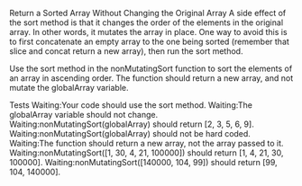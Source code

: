 Return a Sorted Array Without Changing the Original Array
A side effect of the sort method is that it changes the order of the elements in the original array. In other words, it mutates the array in place. One way to avoid this is to first concatenate an empty array to the one being sorted (remember that slice and concat return a new array), then run the sort method.

Use the sort method in the nonMutatingSort function to sort the elements of an array in ascending order. The function should return a new array, and not mutate the globalArray variable.

Tests
Waiting:Your code should use the sort method.
Waiting:The globalArray variable should not change.
Waiting:nonMutatingSort(globalArray) should return [2, 3, 5, 6, 9].
Waiting:nonMutatingSort(globalArray) should not be hard coded.
Waiting:The function should return a new array, not the array passed to it.
Waiting:nonMutatingSort([1, 30, 4, 21, 100000]) should return [1, 4, 21, 30, 100000].
Waiting:nonMutatingSort([140000, 104, 99]) should return [99, 104, 140000].